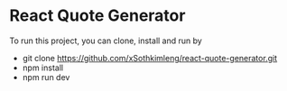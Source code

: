 # React Quote Generator

To run this project, you can clone, install and run by

- git clone https://github.com/xSothkimleng/react-quote-generator.git
- npm install
- npm run dev
